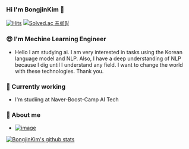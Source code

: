 ### Hi I'm BongjinKim 👋
[![Hits](https://hits.seeyoufarm.com/api/count/incr/badge.svg?url=https%3A%2F%2Fgithub.com%2FBongjinKim&count_bg=%2379C83D&title_bg=%23555555&icon=&icon_color=%23E7E7E7&title=hits&edge_flat=false)](https://hits.seeyoufarm.com)
[![Solved.ac
프로필](http://mazassumnida.wtf/api/mini/generate_badge?boj=qhdwlsso)](https://solved.ac/qhdwlsso)
### 😎 I'm Mechine Learning Engineer
- Hello I am studying ai. I am very interested in tasks using the Korean language model and NLP. Also, I have a deep understanding of NLP because I dig until I understand any field. I want to change the world with these technologies. Thank you.

### 🔭 Currently working
- I'm studiing at Naver-Boost-Camp AI Tech

### 💬 About me
- [![image](https://img.shields.io/badge/-Notion-black??style=for-the-badge&logo=notion)](https://www.notion.so/AI-97f9bc19f8cd4087862f29e8ecbf7992)

[![BongjinKim's github stats](https://github-readme-stats.vercel.app/api?username=BongjinKim&theme=dracula)](https://github.com/anuraghazra/github-readme-stats)
<!--
**BongjinKim/BongjinKim** is a ✨ _special_ ✨ repository because its `README.md` (this file) appears on your GitHub profile.

Here are some ideas to get you started:

- 🔭 I’m currently working on ...
- 🌱 I’m currently learning ...
- 👯 I’m looking to collaborate on ...
- 🤔 I’m looking for help with ...
- 💬 Ask me about ...
- 📫 How to reach me: ...
- 😄 Pronouns: ...
- ⚡ Fun fact: ...
-->
